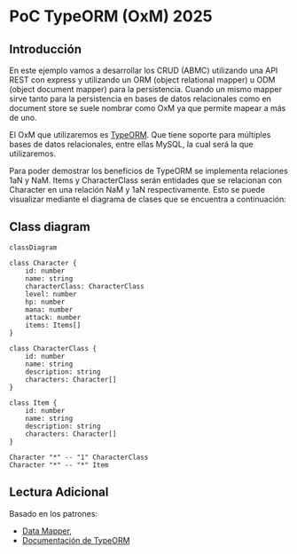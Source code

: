 # PoC TypeORM (OxM) 2025

## Introducción

En este ejemplo vamos a desarrollar los CRUD (ABMC) utilizando una API REST con express y utilizando un ORM (object relational mapper) u ODM (object document mapper) para la persistencia. Cuando un mismo mapper sirve tanto para la persistencia en bases de datos relacionales como en document store se suele nombrar como OxM ya que permite mapear a más de uno.

El OxM que utilizaremos es [TypeORM](https://typeorm.io/). Que tiene soporte para múltiples bases de datos relacionales, entre ellas MySQL, la cual será la que utilizaremos.

Para poder demostrar los beneficios de TypeORM se implementa relaciones 1aN y NaM.
Items y CharacterClass serán entidades que se relacionan con Character en una relación NaM y 1aN respectivamente. Esto se puede visualizar mediante el diagrama de clases que se encuentra a continuación:

## Class diagram

```mermaid
classDiagram

class Character {
    id: number
    name: string
    characterClass: CharacterClass
    level: number
    hp: number
    mana: number
    attack: number
    items: Items[]
}

class CharacterClass {
    id: number
    name: string
    description: string
    characters: Character[]
}

class Item {
    id: number
    name: string
    description: string
    characters: Character[]
}

Character "*" -- "1" CharacterClass
Character "*" -- "*" Item
```

## Lectura Adicional

Basado en los patrones:

- [Data Mapper](https://www.martinfowler.com/eaaCatalog/dataMapper.html),
- [Documentación de TypeORM](https://typeorm.io/docs/getting-started/)